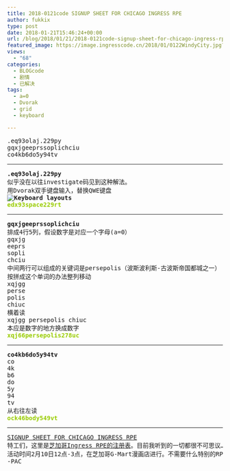 ```yaml
---
title: 2018-0121code SIGNUP SHEET FOR CHICAGO INGRESS RPE
author: fukkix
type: post
date: 2018-01-21T15:46:24+00:00
url: /blog/2018/01/21/2018-0121code-signup-sheet-for-chicago-ingress-rpe/
featured_image: https://image.ingresscode.cn/2018/01/0122WindyCity.jpg?x-oss-process=image/resize,m_fill,w_700,h_220
views:
  - "68"
categories:
  - BLOGcode
  - 剧情
  - 已解决
tags:
  - a=0
  - Dvorak
  - grid
  - keyboard

---
```

<pre>.eq93olaj.229py
gqxjgeeprssoplichciu
co4kb6do5y94tv<!--more--></pre>

* * *

<pre><strong>.eq93olaj.229py
</strong>似乎没在以往investigate码见到这种解法。
用Dvorak双手键盘输入，替换QWE键盘<strong>
<img src="https://www.geocachingtoolbox.com/pages/dvorakKeyboard/keyboardLayouts.jpg" alt="Keyboard layouts" />
<span style="color: #99cc00;">edx93space229rt</span></strong></pre>

* * *

<pre><strong>gqxjgeeprssoplichciu
</strong>排成4行5列，假设数字是对应一个字母(a=0）
gqxjg
eeprs
sopli
chciu
中间两行可以组成的关键词是persepolis（波斯波利斯-古波斯帝国都城之一）
按拼成这个单词的办法整列移动
xqjgg
perse
polis
chiuc
横着读
xqjgg persepolis chiuc
本应是数字的地方换成数字<strong>
<span style="color: #99cc00;">xqj66persepolis278uc</span></strong></pre>

* * *

<pre><strong>co4kb6do5y94tv
</strong>co
4k
b6
do
5y
94
tv
从右往左读<strong>
<span style="color: #99cc00;">ock46body549vt</span></strong></pre>

* * *

<pre><a href="http://investigate.ingress.com/2018/01/21/signup-sheet-for-chicago-ingress-rpe/">SIGNUP SHEET FOR CHICAGO INGRESS RPE
</a>特工们，这里是<a href="https://goo.gl/forms/KarnThSanZfKOEl43">芝加哥Ingress RPE的注册表</a>。目前我听到的一切都很不可思议……羡慕那些在场的特工。
活动时间2月10日12点-3点，在芝加哥G-Mart漫画店进行。不需要什么特别的RPE（或RPG）经验——只要你有想象力和协作思考的能力就足够了。
-PAC</pre>